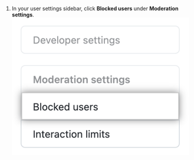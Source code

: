 1. In your user settings sidebar, click **Blocked users** under **Moderation settings**. ![ブロックされたユーザタブ](/assets/images/help/settings/settings-sidebar-blocked-users.png)
